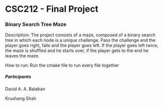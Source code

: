 # CSC212 - Final Project

### Binary Search Tree Maze

Description: The project consists of a maze, composed of a binary search tree in which each node is a unique challenge. Pass the challenge and the player goes right, fails and the player goes left. If the player goes left twice, the maze is shuffled and he starts over, if the player gets to the end he leaves the maze.


How to run: Run the cmake file to run every file together

##### Participants
David A. A. Balaban

Krushang Shah

